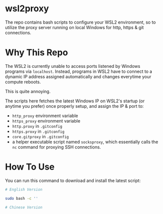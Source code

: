 # wsl2proxy

The repo contains bash scripts to configure your WSL2 environment,
so to utilize the proxy server running on local Windows for http, https & git
connections.

# Why This Repo

The WSL2 is currently unable to access ports listened by Windows programs via
`localhost`. Instead, programs in WSL2 have to connect to a dynamic IP address
assigned automatically and changes everytime your compute reboots.

This is quite annoying.

The scripts here fetches the latest Windows IP on WSL2's startup (or anytime you
prefer) once properly setup, and assign the IP & port to:

-   `http_proxy` environment variable
-   `https_proxy` environment variable
-   `http.proxy` in `.gitconfig`
-   `https.proxy` in `.gitconfig`
-   `core.gitproxy` in `.gitconfig`
-   a helper executable script named `socksproxy`, which essentially calls the `nc`
    command for proxying SSH connections.

# How To Use

You can run this command to download and install the latest script:

```bash
# English Version

sudo bash -c ''

# Chinese Version
```

